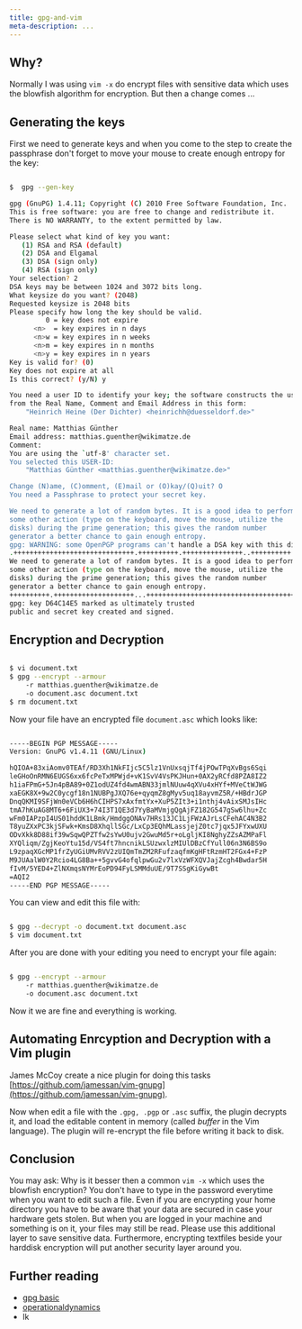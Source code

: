 ```yaml
---
title: gpg-and-vim
meta-description: ...
---
```

*<outline>*


## Why?

Normally I was using `vim -x` do encrypt files with sensitive data which uses the blowfish algorithm for encryption.
But then a change comes ...


## Generating the keys

First we need to generate keys and when you come to the step to create the passphrase don't forget to move your mouse
to create enough entropy for the key:


```bash

$  gpg --gen-key

gpg (GnuPG) 1.4.11; Copyright (C) 2010 Free Software Foundation, Inc.
This is free software: you are free to change and redistribute it.
There is NO WARRANTY, to the extent permitted by law.

Please select what kind of key you want:
   (1) RSA and RSA (default)
   (2) DSA and Elgamal
   (3) DSA (sign only)
   (4) RSA (sign only)
Your selection? 2
DSA keys may be between 1024 and 3072 bits long.
What keysize do you want? (2048)
Requested keysize is 2048 bits
Please specify how long the key should be valid.
         0 = key does not expire
      <n>  = key expires in n days
      <n>w = key expires in n weeks
      <n>m = key expires in n months
      <n>y = key expires in n years
Key is valid for? (0)
Key does not expire at all
Is this correct? (y/N) y

You need a user ID to identify your key; the software constructs the user ID
from the Real Name, Comment and Email Address in this form:
    "Heinrich Heine (Der Dichter) <heinrichh@duesseldorf.de>"

Real name: Matthias Günther
Email address: matthias.guenther@wikimatze.de
Comment:
You are using the `utf-8' character set.
You selected this USER-ID:
    "Matthias Günther <matthias.guenther@wikimatze.de>"

Change (N)ame, (C)omment, (E)mail or (O)kay/(Q)uit? O
You need a Passphrase to protect your secret key.

We need to generate a lot of random bytes. It is a good idea to perform
some other action (type on the keyboard, move the mouse, utilize the
disks) during the prime generation; this gives the random number
generator a better chance to gain enough entropy.
gpg: WARNING: some OpenPGP programs can't handle a DSA key with this digest size
.++++++++++++++++++++++++++++++.++++++++++.+++++++++++++++..++++++++++..+++++++++++++++++++++++++......+++++.+++++..++++++++++..+++++.+++++..+++++....++++++++++>+++++.................................................................+++++
We need to generate a lot of random bytes. It is a good idea to perform
some other action (type on the keyboard, move the mouse, utilize the
disks) during the prime generation; this gives the random number
generator a better chance to gain enough entropy.
++++++++++.++++++++++++++++++++...++++++++++++++++++++++++++++++++++++++++.+++++.++++++++++++++++++++.+++++.++++++++++++++++++++..+++++..+++++.+++++.++++++++++>+++++.+++++.......................>+++++..........<.+++++...............................................>+++++......<.+++++......................................>+++++...........<+++++.............................................................................+++++^^^
gpg: key D64C14E5 marked as ultimately trusted
public and secret key created and signed.
```


## Encryption and Decryption

```bash

$ vi document.txt
$ gpg --encrypt --armour
    -r matthias.guenther@wikimatze.de
    -o document.asc document.txt
$ rm document.txt

```


Now your file have an encrypted file `document.asc` which looks like:

```bash

-----BEGIN PGP MESSAGE-----
Version: GnuPG v1.4.11 (GNU/Linux)

hQIOA+83xiAomv0TEAf/RD3Xh1NkFIjc5C5lz1VnUxsqjTf4jPOwTPqXvBgs6Sqi
leGHoOnRMN6EUGS6xx6fcPeTxMPWjd+vK1SvV4VsPKJHun+0AX2yRCfd8PZA8IZ2
h1iaFPmG+5Jn4pBA89+0Z1odUZ4fd4wmABN33jmlNUuw4qXVu4xHYf+MVeCtWJWG
xaEGK8X+9w2C0ycgf18n1NUBPgJXQ76e+qyqmZ8gMyv5uq18ayvmZ5R/+HBdrJGP
DnqQKMI9SFjWn0eVCb6H6hCIHPS7xAxfmtYx+XuP5ZIt3+i1nthj4vAixSMJsIHc
tmA7hKuAG8MT6+6FiUX3+74I3T1QE3d7YyBaMVmjgQgAjFZ182G547gSw6lhu+Zc
wFm0IAPzpI4US01hddK1LBmk/HmdggONAv7HRs13JC1LjFWzAJrLsCFehAC4N3B2
T8yuZXxPC3kjSFwk+KmsD8XhqllSGc/LxCp3EQhMLassjejZ0tc7jqx5JFYxwUXU
ODvXkk8D88if39wSqwQPZTfw2sYwU0ujv2GwuMd5r+oLgljKI8NghyZZsAZMPaFl
XYQliqm/ZgjKeoYtu15d/VS4ft7hncnikLSUzwxlzMIUlDBzCfYull06n3N6BS9o
L9zpaqXGcMP1frZyUGiUMvRVV2zUIQmTmZM2RFufzaqfmKgHFtRzmHT2FGx4+FzP
M9JUAalW0Y2Rcio4LG8Ba++5gvvG4ofqlpwGu2v7lxVzWFXQVJajZcgh4Bwdar5H
fIvM/5YED4+ZlNXmqsNYMrEoPD94FyLSMMduUE/9T7SSgKiGywBt
=AQI2
-----END PGP MESSAGE-----

```


You can view and edit this file with:


```bash

$ gpg --decrypt -o document.txt document.asc
$ vim document.txt

```


After you are done with your editing you need to encrypt your file again:


```bash

$ gpg --encrypt --armour
    -r matthias.guenther@wikimatze.de
    -o document.asc document.txt

```


Now it we are fine and everything is working.


## Automating Enrcyption and Decryption with a Vim plugin

James McCoy create a nice plugin for doing this tasks [https://github.com/jamessan/vim-gnupg](https://github.com/jamessan/vim-gnupg).

Now when edit a file with the `.gpg, .pgp` or `.asc` suffix, the plugin decrypts it, and load the editable content in
memory (called *buffer* in the Vim language). The plugin will re-encrypt the file before writing it back to disk.


## Conclusion

You may ask: Why is it besser then a common `vim -x` which uses the blowfish encryption? You don't have to type in the
password everytime when you want to edit such a file. Even if you are encrypting your home directory you have to be
aware that your data are secured in case your hardware gets stolen. But when you are logged in your machine and
something is on it, your files may still be read. Please use this additional layer to save sensitive data. Furthermore,
encrypting textfiles beside your harddisk encryption will put another security layer around you.


## Further reading

- [gpg basic](http://aplawrence.com/Basics/gpg.html "gpg basic")
- [operationaldynamics](http://blogs.operationaldynamics.com/andrew/software/gnome-desktop/vim-gpg-integration)
- lk

